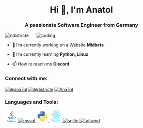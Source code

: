 <h1 align="center">Hi 👋, I'm Anatol</h1>
<h3 align="center">A passionate Software Engineer from Germany</h3>
<img align="right" alt="coding" width='400' src='https://media4.giphy.com/media/qgQUggAC3Pfv687qPC/giphy.gif?cid=ecf05e47l8wjjzwqqgjso47n8hbhrz8z2nr76hlg5nlxc4jr&ep=v1_gifs_search&rid=giphy.gif&ct=g'/>
<p align="left"> <img src="https://komarev.com/ghpvc/?username=ndistricte&label=Profile%20views&color=0e75b6&style=flat" alt="ndistricte" /> </p>

- 🔭 I’m currently working on a Website **Midbets**

- 🌱 I’m currently learning **Python, Linux**

- 📫 How to reach me **Discord**

<h3 align="left">Connect with me:</h3>
<p align="left">
<a href="https://www.hackerrank.com/@ana7ol" target="blank"><img align="center" src="https://raw.githubusercontent.com/rahuldkjain/github-profile-readme-generator/master/src/images/icons/Social/hackerrank.svg" alt="@ana7ol" height="30" width="40" /></a>
<a href="https://www.leetcode.com/@districte" target="blank"><img align="center" src="https://raw.githubusercontent.com/rahuldkjain/github-profile-readme-generator/master/src/images/icons/Social/leet-code.svg" alt="@districte" height="30" width="40" /></a>
<a href="https://discord.gg/Ana7ol" target="blank"><img align="center" src="https://raw.githubusercontent.com/rahuldkjain/github-profile-readme-generator/master/src/images/icons/Social/discord.svg" alt="Ana7ol" height="30" width="40" /></a>
</p>

<h3 align="left">Languages and Tools:</h3>
<p align="left"> <a href="https://www.java.com" target="_blank" rel="noreferrer"> <img src="https://raw.githubusercontent.com/devicons/devicon/master/icons/java/java-original.svg" alt="java" width="40" height="40"/> </a> <a href="https://www.microsoft.com/en-us/sql-server" target="_blank" rel="noreferrer"> <img src="https://www.svgrepo.com/show/303229/microsoft-sql-server-logo.svg" alt="mssql" width="40" height="40"/> </a> <a href="https://www.python.org" target="_blank" rel="noreferrer"> <img src="https://raw.githubusercontent.com/devicons/devicon/master/icons/python/python-original.svg" alt="python" width="40" height="40"/> </a> <a href="https://reactjs.org/" target="_blank" rel="noreferrer"> <img src="https://raw.githubusercontent.com/devicons/devicon/master/icons/react/react-original-wordmark.svg" alt="react" width="40" height="40"/> </a> <a href="https://www.sqlite.org/" target="_blank" rel="noreferrer"> <img src="https://www.vectorlogo.zone/logos/sqlite/sqlite-icon.svg" alt="sqlite" width="40" height="40"/> </a> <a href="https://tailwindcss.com/" target="_blank" rel="noreferrer"> <img src="https://www.vectorlogo.zone/logos/tailwindcss/tailwindcss-icon.svg" alt="tailwind" width="40" height="40"/> </a> </p>


